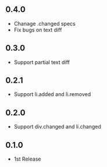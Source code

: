 ## 0.4.0
- Chanage .changed specs
- Fix bugs on text diff

## 0.3.0
- Support partial text diff

## 0.2.1
- Support li.added and li.removed

## 0.2.0
- Support div.changed and li.changed

## 0.1.0
- 1st Release
